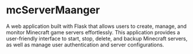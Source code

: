 # mcServerMaanger
A web application built with Flask that allows users to create, manage, and monitor Minecraft game servers effortlessly. This application provides a user-friendly interface to start, stop, delete, and backup Minecraft servers, as well as manage user authentication and server configurations.
